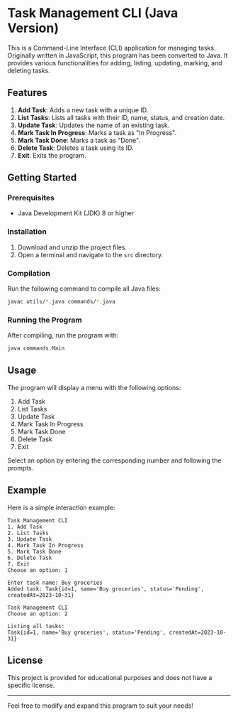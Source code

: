 
# Task Management CLI (Java Version)

This is a Command-Line Interface (CLI) application for managing tasks. Originally written in JavaScript, this program has been converted to Java. It provides various functionalities for adding, listing, updating, marking, and deleting tasks.

## Features

1. **Add Task**: Adds a new task with a unique ID.
2. **List Tasks**: Lists all tasks with their ID, name, status, and creation date.
3. **Update Task**: Updates the name of an existing task.
4. **Mark Task In Progress**: Marks a task as "In Progress".
5. **Mark Task Done**: Marks a task as "Done".
6. **Delete Task**: Deletes a task using its ID.
7. **Exit**: Exits the program.

## Getting Started

### Prerequisites
- Java Development Kit (JDK) 8 or higher

### Installation

1. Download and unzip the project files.
2. Open a terminal and navigate to the `src` directory.

### Compilation

Run the following command to compile all Java files:
```bash
javac utils/*.java commands/*.java
```

### Running the Program

After compiling, run the program with:
```bash
java commands.Main
```

## Usage

The program will display a menu with the following options:

1. Add Task
2. List Tasks
3. Update Task
4. Mark Task In Progress
5. Mark Task Done
6. Delete Task
7. Exit

Select an option by entering the corresponding number and following the prompts.

## Example

Here is a simple interaction example:

```plaintext
Task Management CLI
1. Add Task
2. List Tasks
3. Update Task
4. Mark Task In Progress
5. Mark Task Done
6. Delete Task
7. Exit
Choose an option: 1

Enter task name: Buy groceries
Added task: Task{id=1, name='Buy groceries', status='Pending', createdAt=2023-10-31}

Task Management CLI
Choose an option: 2

Listing all tasks:
Task{id=1, name='Buy groceries', status='Pending', createdAt=2023-10-31}
```

## License

This project is provided for educational purposes and does not have a specific license.

---

Feel free to modify and expand this program to suit your needs!
